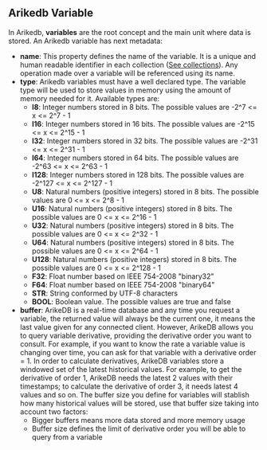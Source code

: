 ## Arikedb Variable

In Arikedb, **variables** are the root concept and the main unit where data is stored. An Arikedb variable has next metadata:

 - **name**: This property defines the name of the variable. It is a unique and human readable identifier in each collection ([See collections](/structure/collection.md)). Any operation made over a variable will be referenced using its name.
 - **type**: Arikedb variables must have a well declared type. The variable type will be used to store values in memory using the amount of memory needed for it. Available types are:
   - **I8**: Integer numbers stored in 8 bits. The possible values are -2^7 <= x <= 2^7 - 1
   - **I16**: Integer numbers stored in 16 bits. The possible values are -2^15 <= x <= 2^15 - 1
   - **I32**: Integer numbers stored in 32 bits. The possible values are -2^31 <= x <= 2^31 - 1
   - **I64**: Integer numbers stored in 64 bits. The possible values are -2^63 <= x <= 2^63 - 1
   - **I128**: Integer numbers stored in 128 bits. The possible values are -2^127 <= x <= 2^127 - 1
   - **U8**: Natural numbers (positive integers) stored in 8 bits. The possible values are 0 <= x <= 2^8 - 1
   - **U16**: Natural numbers (positive integers) stored in 8 bits. The possible values are 0 <= x <= 2^16 - 1
   - **U32**: Natural numbers (positive integers) stored in 8 bits. The possible values are 0 <= x <= 2^32 - 1
   - **U64**: Natural numbers (positive integers) stored in 8 bits. The possible values are 0 <= x <= 2^64 - 1
   - **U128**: Natural numbers (positive integers) stored in 8 bits. The possible values are 0 <= x <= 2^128 - 1
   - **F32**: Float number based on IEEE 754-2008 "binary32"
   - **F64**: Float number based on IEEE 754-2008 "binary64"
   - **STR**: String conformed by UTF-8 characters
   - **BOOL**: Boolean value. The possible values are true and false
 - **buffer**: ArikeDB is a real-time database and any time you request a variable, the returned value will always be the current one, it means the last value given for any connected client. However, ArikeDB allows you to query variable derivative, providing the derivative order you want to consult. For example, if you want to know the rate a variable value is changing over time, you can ask for that variable with a derivative order = 1. In order to calculate derivatives, ArikeDB variables store a windowed set of the latest historical values. For example, to get the derivative of order 1, ArikeDB needs the latest 2 values with their timestamps; to calculate the derivative of order 3, it needs latest 4 values and so on. The buffer size you define for variables will stablish how many historical values will be stored, use that buffer size taking into account two factors:
   - Bigger buffers means more data stored and more memory usage
   - Buffer size defines the limit of derivative order you will be able to query from a variable 
